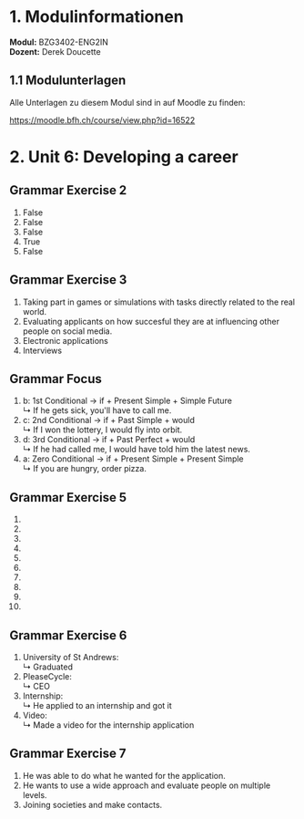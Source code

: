 # 1. Modulinformationen
**Modul:** BZG3402-ENG2IN  
**Dozent:** Derek Doucette

## 1.1 Modulunterlagen
Alle Unterlagen zu diesem Modul sind in auf Moodle zu finden:

https://moodle.bfh.ch/course/view.php?id=16522

# 2. Unit 6: Developing a career
## Grammar Exercise 2
1. False
2. False
3. False 
4. True
5. False

## Grammar Exercise 3
1. Taking part in games or simulations with tasks directly related to the real world.
2. Evaluating applicants on how succesful they are at influencing other people on social media.
3. Electronic applications
4. Interviews

## Grammar Focus
1. b: 1st Conditional → if + Present Simple + Simple Future  
   ↳ If he gets sick, you'll have to call me.
2. c: 2nd Conditional → if + Past Simple + would  
   ↳ If I won the lottery, I would fly into orbit.
3. d: 3rd Conditional → if + Past Perfect + would  
   ↳ If he had called me, I would have told him the latest news.
4. a: Zero Conditional → if + Present Simple + Present Simple  
   ↳ If you are hungry, order pizza.

## Grammar Exercise 5
1. 
2. 
3. 
4. 
5. 
6. 
7. 
8. 
9. 
10. 

## Grammar Exercise 6
1. University of St Andrews:  
   ↳ Graduated
2. PleaseCycle:  
   ↳ CEO
3. Internship:  
   ↳ He applied to an internship and got it
4. Video:  
   ↳ Made a video for the internship application

## Grammar Exercise 7
1. He was able to do what he wanted for the application.
2. He wants to use a wide approach and evaluate people on multiple levels.
3. Joining societies and make contacts.